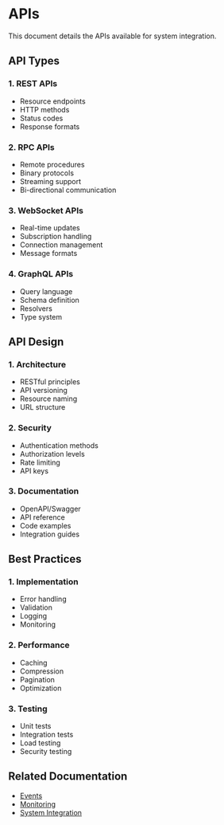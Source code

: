 # APIs

This document details the APIs available for system integration.

## API Types

### 1. REST APIs

- Resource endpoints
- HTTP methods
- Status codes
- Response formats

### 2. RPC APIs

- Remote procedures
- Binary protocols
- Streaming support
- Bi-directional communication

### 3. WebSocket APIs

- Real-time updates
- Subscription handling
- Connection management
- Message formats

### 4. GraphQL APIs

- Query language
- Schema definition
- Resolvers
- Type system

## API Design

### 1. Architecture

- RESTful principles
- API versioning
- Resource naming
- URL structure

### 2. Security

- Authentication methods
- Authorization levels
- Rate limiting
- API keys

### 3. Documentation

- OpenAPI/Swagger
- API reference
- Code examples
- Integration guides

## Best Practices

### 1. Implementation

- Error handling
- Validation
- Logging
- Monitoring

### 2. Performance

- Caching
- Compression
- Pagination
- Optimization

### 3. Testing

- Unit tests
- Integration tests
- Load testing
- Security testing

## Related Documentation

- [Events](events.md)
- [Monitoring](monitoring.md)
- [System Integration](README.md)
